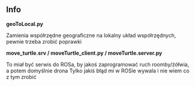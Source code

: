 ## Info

**geoToLocal.py**

Zamienia współrzędne geograficzne na lokalny układ współrzędnych, pewnie trzeba zrobić poprawki

**move_turtle.srv / moveTurtle_client.py / moveTurtle.server.py**

To miał być serwis do ROSa, by jakoś zaprogramować ruch roomby/żółwia, a potem domyślnie drona
Tylko jakiś błąd mi w ROSie wywala i nie wiem co z tym zrobić
